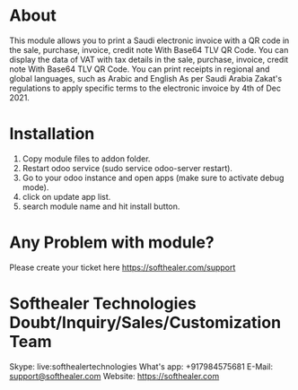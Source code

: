 About
============
This module allows you to print a Saudi electronic invoice with a QR code in the sale, purchase, invoice, credit note With Base64 TLV QR Code. You can display the data of VAT with tax details in the sale, purchase, invoice, credit note With Base64 TLV QR Code. You can print receipts in regional and global languages, such as Arabic and English As per Saudi Arabia Zakat's regulations to apply specific terms to the electronic invoice by 4th of Dec 2021.



Installation
============
1) Copy module files to addon folder.
2) Restart odoo service (sudo service odoo-server restart).
3) Go to your odoo instance and open apps (make sure to activate debug mode).
4) click on update app list.
5) search module name and hit install button.

Any Problem with module?
=====================================
Please create your ticket here https://softhealer.com/support

Softhealer Technologies Doubt/Inquiry/Sales/Customization Team
=====================================
Skype: live:softhealertechnologies
What's app: +917984575681
E-Mail: support@softhealer.com
Website: https://softhealer.com
